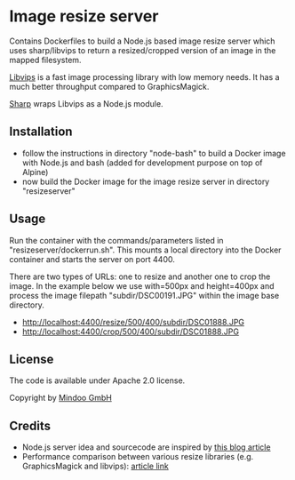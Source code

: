 # Image resize server
Contains Dockerfiles to build a Node.js based image resize server which uses sharp/libvips to return a resized/cropped version of an image in the mapped filesystem.

[Libvips](https://libvips.github.io/libvips/) is a fast image processing library with low memory needs. It has a much better throughput compared to GraphicsMagick.

[Sharp](https://sharp.pixelplumbing.com/) wraps Libvips as a Node.js module.

## Installation
* follow the instructions in directory "node-bash" to build a Docker image with Node.js and bash (added for development purpose on top of Alpine)
* now build the Docker image for the image resize server in directory "resizeserver"

## Usage
Run the container with the commands/parameters listed in "resizeserver/dockerrun.sh". This mounts a local directory into the Docker container and starts the server on port 4400.

There are two types of URLs: one to resize and another one to crop the image. In the example below we use with=500px and height=400px and process the image filepath "subdir/DSC00191.JPG" within the image base directory.

* [http://localhost:4400/resize/500/400/subdir/DSC01888.JPG](http://localhost:4400/resize/500/400/subdir/DSC00191.JPG)
* [http://localhost:4400/crop/500/400/subdir/DSC01888.JPG](http://localhost:4400/crop/500/400/subdir/DSC00191.JPG)

## License
The code is available under Apache 2.0 license.

Copyright by [Mindoo GmbH](http://www.mindoo.com)

## Credits
* Node.js server idea and sourcecode are inspired by [this blog article](https://blog.campvanilla.com/nodejs-graphicsmagick-cropping-resizing-server-api-b410fe98e41)
* Performance comparison between various resize libraries (e.g. GraphicsMagick and libvips): [article link](https://sharp.pixelplumbing.com/performance)